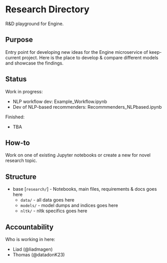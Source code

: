 # Research Directory

R&D playground for Engine.


## Purpose

Entry point for developing new ideas for the Engine microservice of keep-current project. Here is the place to develop & compare different models and showcase the findings.


## Status

Work in progress:

* NLP workflow dev: Example_Workflow.ipynb
* Dev of NLP-based recommenders: Recommmenders_NLPbased.ipynb

Finished:

* TBA


## How-to

Work on one of existing Jupyter notebooks or create a new for novel research topic.


## Structure

* base [`research/`] - Notebooks, main files, requirements & docs goes here
    * `data/` - all data goes here
    * `models/` - model dumps and indices goes here
    * `nltk/` - nltk specifics goes here


## Accountability

Who is working in here:

* Liad (@liadmagen)
* Thomas (@datadonK23)

